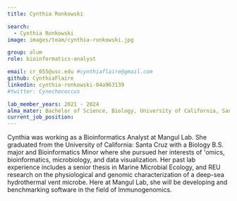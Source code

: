 ```yaml
---
title: Cynthia Ronkowski

search:
  - Cynthia Ronkowski
image: images/team/cynthia-ronkowski.jpg

group: alum
role: bioinformatics-analyst

email: cr_055@usc.edu #cynthiaflaire@gmail.com
github: CynthiaFlaire
linkedin: cynthia-ronkowski-04a963139
#twitter: Cynechococcus

lab_member_years: 2021 - 2024
alma_mater: Bachelor of Science, Biology, University of California, Santa Cruz
current_job_position: 
---
```


Cynthia was working as a Bioinformatics Analyst at Mangul Lab. She graduated from the University of California: Santa Cruz with a Biology B.S. major and Bioinformatics Minor where she pursued her interests of 'omics, bioinformatics, microbiology, and data visualization. Her past lab experience includes a senior thesis in Marine Microbial Ecology, and REU research on the physiological and genomic characterization of a deep-sea hydrothermal vent microbe. Here at Mangul Lab, she will be developing and benchmarking software in the field of Immunogenomics.

